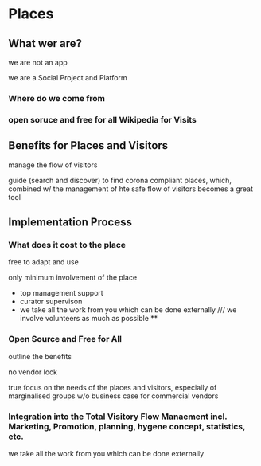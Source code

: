 # Places

## What wer are?

we are not an app

we are a Social Project and Platform

### Where do we come from

### open soruce and free for all Wikipedia for Visits

## Benefits for Places and Visitors

manage the flow of visitors

guide (search and discover) to find corona compliant places, which, combined w/ the management of hte safe flow of visitors becomes a great tool

## Implementation Process

### What does it cost to the place

free to adapt and use

only minimum involvement of the place

* top management support
* curator supervison
* we take all the work from you which can be done externally /// we involve volunteers as much as possible
** 

### Open Source and Free for All

outline the benefits

no vendor lock

true focus on the needs of the places and visitors, especially of marginalised groups w/o business case for commercial vendors

### Integration into the Total Visitory Flow Manaement incl. Marketing, Promotion, planning, hygene concept, statistics, etc.

we take all the work from you which can be done externally 
